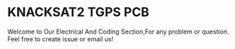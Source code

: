 # KNACKSAT2 TGPS PCB

Welcome to Our Electrical And Coding Section,For any problem or question. Feel free to create issue or email us!
